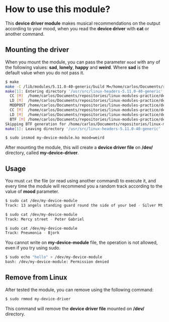 # How to use this module?
This **device driver module** makes musical recommendations on the output according to your mood, when you read the **device driver** with **cat** or another command.

## Mounting the driver
When you mount the module, you can pass the parameter ``mood`` with any of the following values: **sad**, **lonely**, **happy** and **weird**. Where **sad** is the default value when you do not pass it.

```bash
$ make
make -C /lib/modules/5.11.0-40-generic/build M=/home/carlos/Documents/repositories/linux-modules-practice/device-files modules
make[1]: Entering directory '/usr/src/linux-headers-5.11.0-40-generic'
  CC [M]  /home/carlos/Documents/repositories/linux-modules-practice/device-files/main.o
  LD [M]  /home/carlos/Documents/repositories/linux-modules-practice/device-files/my-device-module.o
  MODPOST /home/carlos/Documents/repositories/linux-modules-practice/device-files/Module.symvers
  CC [M]  /home/carlos/Documents/repositories/linux-modules-practice/device-files/my-device-module.mod.o
  LD [M]  /home/carlos/Documents/repositories/linux-modules-practice/device-files/my-device-module.ko
  BTF [M] /home/carlos/Documents/repositories/linux-modules-practice/device-files/my-device-module.ko
Skipping BTF generation for /home/carlos/Documents/repositories/linux-modules-practice/device-files/my-device-module.ko due to unavailability of vmlinux
make[1]: Leaving directory '/usr/src/linux-headers-5.11.0-40-generic'

$ sudo insmod my-device-module.ko mood=weird
```

After mounting the module, this will create a **device driver file** on **/dev/** directory, called **my-device-driver**.

## Usage
You must ``cat`` the file (or read using another command) to execute it, and every time the module will recommend you a random track according to the value of **mood** parameter.

```bash
$ sudo cat /dev/my-device-module
Track: 13 angels standing guard round the side of your bed - Silver Mt Zion

$ sudo cat /dev/my-device-module
Track: Mercy street - Peter Gabriel

$ sudo cat /dev/my-device-module
Track: Pneumonia - Bjork
```

You cannot write on **my-device-module** file, the operation is not allowed, even if you try using sudo.
```bash
$ sudo echo "hello" > /dev/my-device-module
bash: /dev/my-device-module: Permission denied
```

## Remove from Linux
After tested the module, you can remove using the following command:
```bash
$ sudo rmmod my-device-driver
```

This command will remove the **device driver file** mounted on **/dev/** directory.
